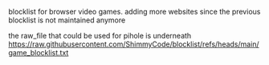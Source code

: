 blocklist for browser video games.
adding more websites since the previous blocklist is not maintained anymore

the raw_file that could be used for pihole is underneath
https://raw.githubusercontent.com/ShimmyCode/blocklist/refs/heads/main/game_blocklist.txt
